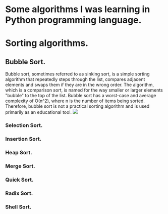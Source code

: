 # Some algorithms I was learning in Python programming language.
# Sorting algorithms.
## Bubble Sort.
Bubble sort, sometimes referred to as sinking sort, is a simple sorting algorithm that repeatedly steps through the list, compares adjacent elements and swaps them if they are in the wrong order. The algorithm, which is a comparison sort, is named for the way smaller or larger elements "bubble" to the top of the list. Bubble sort has a worst-case and average complexity of О(n^2), where n is the number of items being sorted. Therefore, bubble sort is not a practical sorting algorithm and is used primarily as an educational tool.
![](https://i.makeagif.com/media/11-24-2015/gI3nus.gif)


### Selection Sort.


### Insertion Sort.


### Heap Sort.


### Merge Sort.


### Quick Sort.


### Radix Sort.


### Shell Sort.
